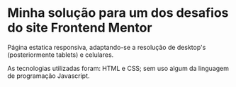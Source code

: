 # Minha solução para um dos desafios do site Frontend Mentor
Página estatica responsiva, adaptando-se a resolução de desktop's (posteriormente tablets) e celulares.

As tecnologias utilizadas foram: HTML e CSS; sem uso algum da linguagem de programação Javascript.
